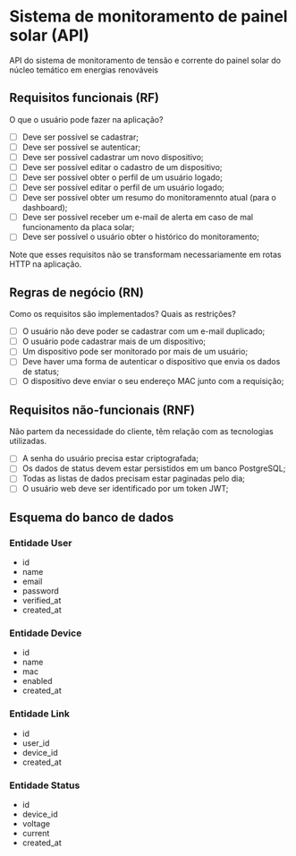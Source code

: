 # Sistema de monitoramento de painel solar (API)

API do sistema de monitoramento de tensão e corrente do painel solar do núcleo temático em energias renováveis

## Requisitos funcionais (RF)

O que o usuário pode fazer na aplicação?

- [ ] Deve ser possível se cadastrar;
- [ ] Deve ser possível se autenticar;
- [ ] Deve ser possível cadastrar um novo dispositivo;
- [ ] Deve ser possível editar o cadastro de um dispositivo;
- [ ] Deve ser possível obter o perfil de um usuário logado;
- [ ] Deve ser possível editar o perfil de um usuário logado;
- [ ] Deve ser possível obter um resumo do monitoramennto atual (para o dashboard);
- [ ] Deve ser possível receber um e-mail de alerta em caso de mal funcionamento da placa solar;
- [ ] Deve ser possível o usuário obter o histórico do monitoramento;

Note que esses requisitos não se transformam necessariamente em rotas HTTP na aplicação.

## Regras de negócio (RN)

Como os requisitos são implementados? Quais as restrições?

- [ ] O usuário não deve poder se cadastrar com um e-mail duplicado;
- [ ] O usuário pode cadastrar mais de um dispositivo;
- [ ] Um dispositivo pode ser monitorado por mais de um usuário;
- [ ] Deve haver uma forma de autenticar o dispositivo que envia os dados de status;
- [ ] O dispositivo deve enviar o seu endereço MAC junto com a requisição;

## Requisitos não-funcionais (RNF)

Não partem da necessidade do cliente, têm relação com as tecnologias utilizadas.

- [ ] A senha do usuário precisa estar criptografada;
- [ ] Os dados de status devem estar persistidos em um banco PostgreSQL;
- [ ] Todas as listas de dados precisam estar paginadas pelo dia;
- [ ] O usuário web deve ser identificado por um token JWT;

## Esquema do banco de dados

### Entidade User
- id
- name
- email
- password
- verified_at
- created_at

### Entidade Device
- id
- name
- mac
- enabled
- created_at

### Entidade Link
- id
- user_id
- device_id
- created_at

### Entidade Status
- id
- device_id
- voltage
- current
- created_at
